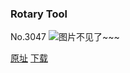 ### Rotary Tool
No.3047
![图片不见了~~~](https://imgs.xkcd.com/comics/rotary_tool.png)

[原址](https://xkcd.com//3047) [下载](https://imgs.xkcd.com/comics/rotary_tool.png)


